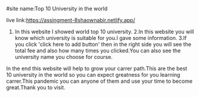 #site name:Top 10 University in the world

live link:https://assingment-8shaownabir.netlify.app/

1.  In this website I showed world top 10 university.
2.In this website you will know which university is suitable for you.I gave some information.
3.If you click 'click here to add button' then in the right side you will see the total fee and also how many times you clicked.You can also see the university name you choose for course.

In the end this website will help to grow your carrer path.This are the best 10 university in the world so you can expect greatness for you learning carrer.This pandemic you can anyone of them and use your time to become great.Thank you to visit.
